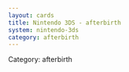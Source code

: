 ```yaml
---
layout: cards
title: Nintendo 3DS - afterbirth
system: nintendo-3ds
category: afterbirth
---
```

<div class="alert alert-secondary mb-4"><span class="i18n innerHTML-category">Category: </span><span class="i18n innerHTML-cat-afterbirth">afterbirth</span></div>
